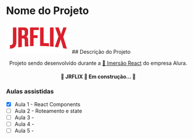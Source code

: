 # Nome do Projeto 
<img src='./src/assets/img/logo.png' alt='JRFLIX' />
## Descrição do Projeto
<p align="center">Projeto sendo desenvolvido durante a <a href="https://www.alura.com.br/imersao-react/">🔗 Imersão React</a> do empresa Alura.</p>

<h4 align="center"> 
	🚧  JRFLIX 🚀 Em construção...  🚧
</h4>

### Aulas assistidas

- [x] Aula 1 - React Components
- [ ] Aula 2 - Roteamento e state
- [ ] Aula 3 - 
- [ ] Aula 4 - 
- [ ] Aula 5 - 
